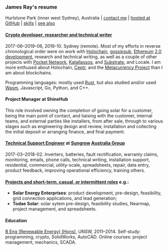 ### James Ray's resume

Hurlstone Park (inner west Sydney), Australia | [contact me](https://docs.google.com/forms/d/e/1FAIpQLSeY71SEvQhHWlspzkvw0odpfdjqdEyy8ORL8XtRMFMQkzYfQg/viewform) | [hosted at GitHub](https://github.com/jamesray1/cv) | [skills](skills.md) | [see also](see-also.md)

#### [Crypto developer, researcher and technical writer](crypto-industry-experience.md)

2017-06–2019-06, 2019-10. Sydney (remote). Most of my efforts in reverse chronological order were on work with [Holochain](https://holochain.org), [gossipsub](https://github.com/libp2p/rust-libp2p/pull/767), [Ethereum](https://ethereum.org/) [2.0](https://github.com/ethereum/eth2.0-specs) [development](https://github.com/Drops-of-Diamond/diamond_drops), research and technical writing, as well as a couple of other projects with [Pocket Network](https://pokt.network/), [Katallassos](https://katallassos.com), and [Substrate](https://www.parity.io/substrate/), and Locale. I am more enthused about Holochain, [Ceptr](http://ceptr.org/), and the [Metacurrency Project](http://metacurrency.org/) than I am about blockchains.

Programming languages: mostly used [Rust](https://www.rust-lang.org/), but also studied and/or used [Wasm](https://webassembly.org/), Javascript, Go, Python, and C++.

#### Project Manager at ShineHub

This role involved owning the completion of going solar for a customer, being the main point of contact, and liaising with the customer, internal teams, and external parties like installers, from after sale, through to various stages such as engineering design and review, installation and collecting the initial deposit or arranging finance, and final payment.

#### [Technical Support Engineer](tech-support-eng-SG.md) at [Sungrow](https://en.sungrowpower.com/) [Australia Group](https://www.sungrowpower.com.au/)

2017-03–2018-02. Inverters, batteries, fault rectification, warranty claims, monitoring, emails, phone calls, technical writing, installation support, residential, commercial, utility-scale, spreadsheets, repair, data entry, product feedback, improving operational efficiency, training others.

#### [Projects and short-term, casual, or intermittent roles](projects.md) e.g.:

- **Solar Energy Enterprises**: product development, pre-design, feasibility, grid connection applications, and lead generation;
- **Todae Solar**: solar sytem pre-design, feasibility studies, Nearmap, project management, and spreadsheets.

#### Education

[B Eng (Renewable Energy) (Hons)](education.md), UNSW, 2011–2014. 
Self-study: programming, crypto, SolidWorks, AutoCAD. Online courses: project management, mechanics, SCADA.
